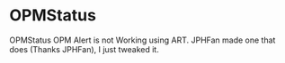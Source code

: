 # OPMStatus
OPMStatus
OPM Alert is not Working using ART.  JPHFan made one that does (Thanks JPHFan),  I just tweaked it.

